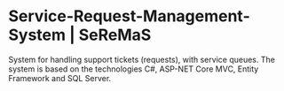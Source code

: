 # Service-Request-Management-System | SeReMaS
System for handling support tickets (requests), with service queues. The system is based on the technologies C#, ASP-NET Core MVC, Entity Framework and SQL Server.
